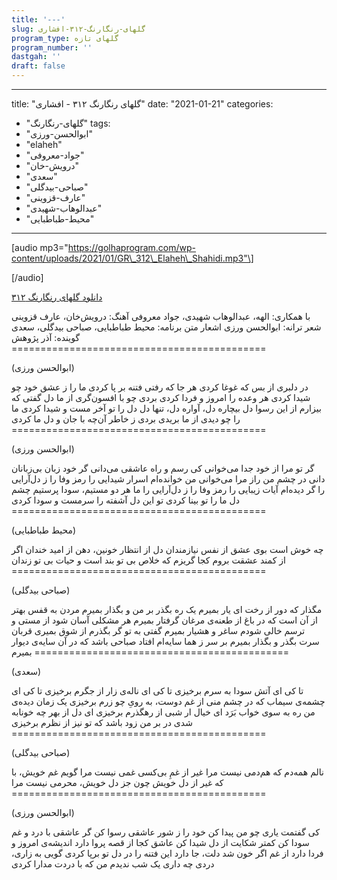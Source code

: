 ```yaml
---
title: '---'
slug: گلهای-رنگارنگ-۳۱۲-افشاری
program_type: گلهای تازه
program_number: ''
dastgah: ''
draft: false
---
```


---
title: "گلهای رنگارنگ ۳۱۲ - افشاری"
date: "2021-01-21"
categories: 
  - "گلهای-رنگارنگ"
tags: 
  - "ابوالحسن-ورزی"
  - "elaheh"
  - "جواد-معروفی"
  - "درویش-خان"
  - "سعدی"
  - "صباحی-بیدگلی"
  - "عارف-قزوینی"
  - "عبدالوهاب-شهیدی"
  - "محیط-طباطبایی"
---

\[audio mp3="https://golhaprogram.com/wp-content/uploads/2021/01/GR\_312\_Elaheh\_Shahidi.mp3"\]

\[/audio\]

[دانلود گلهای رنگارنگ ۳۱۲](https://golhaprogram.com/wp-content/uploads/2021/01/GR_312_Elaheh_Shahidi.mp3)

با همکاری: الهه، عبدالوهاب شهیدی، جواد معروفی آهنگ: درویش‌خان، عارف قزوینی شعر ترانه: ابوالحسن ورزی اشعار متن برنامه: محیط طباطبایی، صباحی بیدگلی، سعدی گوینده: آذر پژوهش ============================================

(ابوالحسن ورزی)

در دلبری از بس که غوغا کردی هر جا که رفتی فتنه بر پا کردی ما را ز عشق خود چو شیدا کردی هر وعده را امروز و فردا کردی بردی چو با افسون‌گری از ما دل گفتی که بیزارم از این رسوا دل بیچاره دل، آواره دل، تنها دل دل را تو آخر مست و شیدا کردی ما را چو دیدی از ما بریدی بردی ز خاطر آن‌چه با جان و دل ما کردی ============================================

(ابوالحسن ورزی)

گر تو مرا از خود جدا می‌خوانی کی رسم و راه عاشقی می‌دانی گر خود زبان بی‌زبانان دانی در چشم من راز مرا می‌خوانی من خوانده‌ام اسرار شیدایی را رمز وفا را ز دل‌آرایی را گر دیده‌ام آیات زیبایی را رمز وفا را ز دل‌آرایی را ما هر دو مستیم، سودا پرستیم چشم دل ما را تو بینا کردی تو این دل آشفته را سرمست و سودا کردی ============================================

(محیط طباطبایی)

چه خوش است بوی عشق از نفس نیازمندان دل از انتظار خونین، دهن از امید خندان اگر از کمند عشقت بروم کجا گریزم که خلاص بی تو بند است و حیات بی تو زندان ============================================

(صباحی بیدگلی)

مگذار که دور از رخت ای یار بمیرم یک ره بگذر بر من و بگذار بمیرم مردن به قفس بهتر از آن است که در باغ از طعنه‌ی مرغان گرفتار بمیرم هر مشکلی آسان شود از مستی و ترسم خالی شودم ساغر و هشیار بمیرم گفتی به تو گر بگذرم از شوق بمیری قربان سرت بگذر و بگذار بمیرم بر سر ز هما سایه‌ام افتاد صباحی باشد که در آن سایه‌ی دیوار بمیرم ============================================

(سعدی)

تا کی ای آتش سودا به سرم برخیزی تا کی ای ناله‌ی زار از جگرم برخیزی تا کی ای چشمه‌ی سیماب که در چشم منی از غم دوست، به رویِ چو زرم برخیزی یک زمان دیده‌ی من ره به سوی خواب بَرَد ای خیال ار شبی از رهگذرم برخیزی ای دل از بهر چه خونابه شدی در بر من زود باشد که تو نیز از نظرم برخیزی ============================================

(صباحی بیدگلی)

نالم همه‌دم که هم‌دمی نیست مرا غیر از غمِ بی‌کسی غمی نیست مرا گویم غم خویش، با که غیر از دل خویش چون جز دل خویش، محرمی نیست مرا ============================================

(ابوالحسن ورزی)

کی گفتمت یاری چو من پیدا کن خود را ز شور عاشقی رسوا کن گر عاشقی با درد و غم سودا کن کمتر شکایت از دل شیدا کن عاشق کجا از قصه پروا دارد اندیشه‌ی امروز و فردا دارد از غم اگر خون شد دلت، جا دارد این فتنه را در دل تو برپا كردی گویی به زاری، دردی چه داری یک شب ندیدم من که با دردت مدارا کردی
